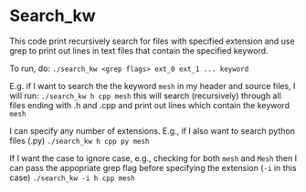 # Search_kw
This code print recursively search for files with specified extension and use grep to print out lines in text files that contain the specified keyword.

To run, do:
    ```
    ./search_kw <grep flags> ext_0 ext_1 ... keyword
    ```

E.g. if I want to search the the keyword `mesh` in my header and source files, I will run:
    ```
    ./search_kw h cpp mesh
    ```
this will search (recursively) through all files ending with .h and .cpp and print out lines which contain the keyword `mesh`

I can specify any number of extensions. E.g., if I also want to search python files (.py)
    ```
    ./search_kw h cpp py mesh
    ```

If I want the case to ignore case, e.g., checking for both `mesh` and `Mesh` then I can pass the appopriate grep flag before specifying the extension (`-i` in this case)
    ```
    ./search_kw -i h cpp mesh
    ```



